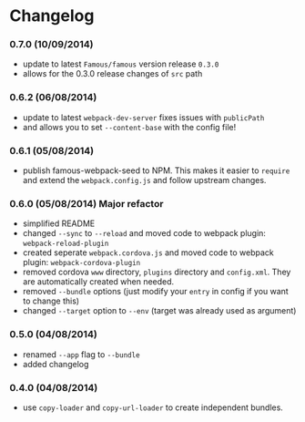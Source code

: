 # Changelog

### 0.7.0 (10/09/2014)

* update to latest `Famous/famous` version release `0.3.0`
* allows for the 0.3.0 release changes of `src` path

### 0.6.2 (06/08/2014)

* update to latest `webpack-dev-server` fixes issues with `publicPath`
* and allows you to set `--content-base` with the config file!

### 0.6.1 (05/08/2014)

* publish famous-webpack-seed to NPM. This makes it easier to `require` and extend the `webpack.config.js` and follow upstream changes.

### 0.6.0 (05/08/2014) Major refactor

* simplified README
* changed `--sync` to `--reload` and moved code to webpack plugin: `webpack-reload-plugin`
* created seperate `webpack.cordova.js` and moved code to webpack plugin: `webpack-cordova-plugin`
* removed cordova `www` directory, `plugins` directory and `config.xml`. They are automatically created when needed.
* removed `--bundle` options (just modify your `entry` in config if you want to change this)
* changed `--target` option to `--env` (target was already used as argument)

### 0.5.0 (04/08/2014)

* renamed `--app` flag to `--bundle`
* added changelog

### 0.4.0 (04/08/2014)

* use `copy-loader` and `copy-url-loader` to create independent bundles.